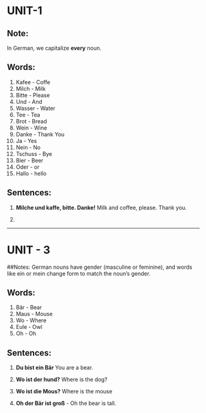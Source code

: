 # UNIT-1
## Note:
In German, we capitalize **every** noun.

## Words:
1. Kafee - Coffe
2. Milch - Milk
3. Bitte - Please
4. Und - And
5. Wasser - Water
6. Tee - Tea
7. Brot - Bread
8. Wein - Wine
9. Danke - Thank You
10. Ja - Yes
11. Nein - No
12. Tschuss - Bye
13. Bier - Beer
14. Oder - or
15. Hallo - hello

## Sentences:
1. **Milche und kaffe, bitte. Danke!**
Milk and coffee, please. Thank you.

2. 



___
# UNIT - 3
##Notes:
German nouns have gender (masculine or feminine), and words like ein or mein change form to match the noun’s gender.

## Words:
1. Bär - Bear
2. Maus - Mouse
3. Wo - Where
4. Eule - Owl
5. Oh - Oh


## Sentences:
1. **Du bist ein Bär**
You are a bear. 

2. **Wo ist der hund?**
Where is the dog? 

3. **Wo ist die Mous?**
Where is the mouse

4. **Oh der Bär ist groß** - Oh the bear is tall.  